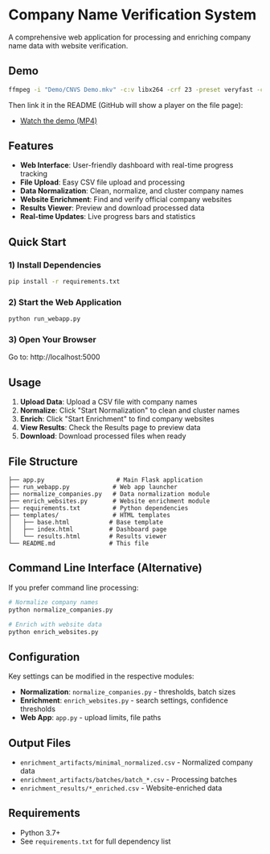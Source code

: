 # Company Name Verification System

A comprehensive web application for processing and enriching company name data with website verification.

## Demo

```bash
ffmpeg -i "Demo/CNVS Demo.mkv" -c:v libx264 -crf 23 -preset veryfast -c:a aac -b:a 128k Demo/demo.mp4
```

Then link it in the README (GitHub will show a player on the file page):

- [Watch the demo (MP4)](Demo/demo.mp4)

## Features

- **Web Interface**: User-friendly dashboard with real-time progress tracking
- **File Upload**: Easy CSV file upload and processing
- **Data Normalization**: Clean, normalize, and cluster company names
- **Website Enrichment**: Find and verify official company websites
- **Results Viewer**: Preview and download processed data
- **Real-time Updates**: Live progress bars and statistics

## Quick Start

### 1) Install Dependencies
```bash
pip install -r requirements.txt
```

### 2) Start the Web Application
```bash
python run_webapp.py
```

### 3) Open Your Browser
Go to: http://localhost:5000

## Usage

1. **Upload Data**: Upload a CSV file with company names
2. **Normalize**: Click "Start Normalization" to clean and cluster names
3. **Enrich**: Click "Start Enrichment" to find company websites
4. **View Results**: Check the Results page to preview data
5. **Download**: Download processed files when ready

## File Structure

```
├── app.py                    # Main Flask application
├── run_webapp.py            # Web app launcher
├── normalize_companies.py   # Data normalization module
├── enrich_websites.py       # Website enrichment module
├── requirements.txt         # Python dependencies
├── templates/               # HTML templates
│   ├── base.html           # Base template
│   ├── index.html          # Dashboard page
│   └── results.html        # Results viewer
└── README.md               # This file
```

## Command Line Interface (Alternative)

If you prefer command line processing:

```bash
# Normalize company names
python normalize_companies.py

# Enrich with website data
python enrich_websites.py
```

## Configuration

Key settings can be modified in the respective modules:

- **Normalization**: `normalize_companies.py` - thresholds, batch sizes
- **Enrichment**: `enrich_websites.py` - search settings, confidence thresholds
- **Web App**: `app.py` - upload limits, file paths

## Output Files

- `enrichment_artifacts/minimal_normalized.csv` - Normalized company data
- `enrichment_artifacts/batches/batch_*.csv` - Processing batches
- `enrichment_results/*_enriched.csv` - Website-enriched data

## Requirements

- Python 3.7+
- See `requirements.txt` for full dependency list
